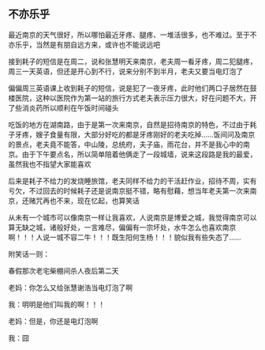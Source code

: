 ## 不亦乐乎 ##

最近南京的天气很好，所以哪怕最近牙疼、腿疼、一堆活很多，也不难过。至于不亦乐乎，当然是有朋自远方来，或许也不能说远吧

接到耗子的短信是在周二，说和张慧明天来南京，老夫周一看牙疼，周二犯腿疼，周三一天英语，但还是开心到不行，说来分别不到半月，老夫又要当电灯泡了

偏偏周三英语课上收到耗子的短信，说是犯了一夜牙疼，此时他们两口子居然在鼓楼医院，这种以医院作为第一站的旅行方式老夫表示压力很大，好在问题不大，开了些消炎药所以顺利在午饭时间碰头

吃饭的地方在湖南路，由于是第一次来南京，自然是招待南京的特色，不过由于耗子牙疼，嫂子食量有限，大部分好吃的都是牙疼刚好的老夫吃掉……饭间问及南京的景点，老夫竟不能答，中山陵，总统府，夫子庙，雨花台，并不是我心中的南京。由于下午要点名，所以简单陪着他俩走了一段城墙，说来这段路是我的最爱，虽然我也不指望大家能喜欢

后来是耗子不给力的发烧睡旅馆，老夫同样不给力的干活赶作业，招待不周，实有亏欠，不过回去的时候耗子还是说南京挺不错，略有慰藉，想当年老夫第一次来南京，还赌咒再也不来，现在忆起，也算笑话

从未有一个城市可以像南京一样让我喜欢，人说南京是博爱之城，我觉得南京可以算无缺之城，诸般好处，一言难尽，偏偏有一宗坏处，水牛怎么也喜欢南京啊！！！人说一城不容二牛！！！既生阳何生杨！！！貌似我有些失态了……

附笑话一则：

春假那次老宅柴棚间杀人夜后第二天

老妈：你怎么又给张慧谢浩当电灯泡了啊

我：明明是他们叫我的啊！！！

老妈：但是，你还是电灯泡啊

我：囧